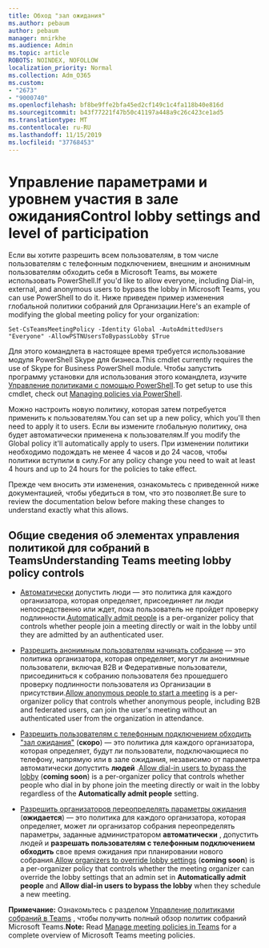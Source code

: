```yaml
---
title: Обход "зал ожидания"
ms.author: pebaum
author: pebaum
manager: mnirkhe
ms.audience: Admin
ms.topic: article
ROBOTS: NOINDEX, NOFOLLOW
localization_priority: Normal
ms.collection: Adm_O365
ms.custom:
- "2673"
- "9000740"
ms.openlocfilehash: bf8be9ffe2bfa45ed2cf149c1c4fa118b40e816d
ms.sourcegitcommit: b43f77221f47b50c41197a448a9c26c423ce1ad5
ms.translationtype: MT
ms.contentlocale: ru-RU
ms.lasthandoff: 11/15/2019
ms.locfileid: "37768453"
---
```

# <a name="control-lobby-settings-and-level-of-participation"></a><span data-ttu-id="1dfe4-102">Управление параметрами и уровнем участия в зале ожидания</span><span class="sxs-lookup"><span data-stu-id="1dfe4-102">Control lobby settings and level of participation</span></span>

<span data-ttu-id="1dfe4-103">Если вы хотите разрешить всем пользователям, в том числе пользователям с телефонным подключением, внешним и анонимным пользователям обходить себя в Microsoft Teams, вы можете использовать PowerShell.</span><span class="sxs-lookup"><span data-stu-id="1dfe4-103">If you'd like to allow everyone, including Dial-in, external, and anonymous users to bypass the lobby in Microsoft Teams, you can use PowerShell to do it.</span></span> <span data-ttu-id="1dfe4-104">Ниже приведен пример изменения глобальной политики собраний для Организации.</span><span class="sxs-lookup"><span data-stu-id="1dfe4-104">Here's an example of modifying the global meeting policy for your organization:</span></span>

`Set-CsTeamsMeetingPolicy -Identity Global -AutoAdmittedUsers "Everyone" -AllowPSTNUsersToBypassLobby $True`

<span data-ttu-id="1dfe4-105">Для этого командлета в настоящее время требуется использование модуля PowerShell Skype для бизнеса.</span><span class="sxs-lookup"><span data-stu-id="1dfe4-105">This cmdlet currently requires the use of Skype for Business PowerShell module.</span></span> <span data-ttu-id="1dfe4-106">Чтобы запустить программу установки для использования этого командлета, изучите [Управление политиками с помощью PowerShell](https://docs.microsoft.com/en-us/microsoftteams/teams-powershell-overview#managing-policies-via-powershell).</span><span class="sxs-lookup"><span data-stu-id="1dfe4-106">To get setup to use this cmdlet, check out [Managing policies via PowerShell](https://docs.microsoft.com/en-us/microsoftteams/teams-powershell-overview#managing-policies-via-powershell).</span></span>

<span data-ttu-id="1dfe4-107">Можно настроить новую политику, которая затем потребуется применить к пользователям.</span><span class="sxs-lookup"><span data-stu-id="1dfe4-107">You can set up a new policy, which you'll then need to apply it to users.</span></span> <span data-ttu-id="1dfe4-108">Если вы измените глобальную политику, она будет автоматически применена к пользователям.</span><span class="sxs-lookup"><span data-stu-id="1dfe4-108">If you modify the Global policy it'll automatically apply to users.</span></span> <span data-ttu-id="1dfe4-109">При изменении политики необходимо подождать не менее 4 часов и до 24 часов, чтобы политики вступили в силу.</span><span class="sxs-lookup"><span data-stu-id="1dfe4-109">For any policy change you need to wait at least 4 hours and up to 24 hours for the policies to take effect.</span></span>

<span data-ttu-id="1dfe4-110">Прежде чем вносить эти изменения, ознакомьтесь с приведенной ниже документацией, чтобы убедиться в том, что это позволяет.</span><span class="sxs-lookup"><span data-stu-id="1dfe4-110">Be sure to review the documentation below before making these changes to understand exactly what this allows.</span></span>

## <a name="understanding-teams-meeting-lobby-policy-controls"></a><span data-ttu-id="1dfe4-111">Общие сведения об элементах управления политикой для собраний в Teams</span><span class="sxs-lookup"><span data-stu-id="1dfe4-111">Understanding Teams meeting lobby policy controls</span></span>

- <span data-ttu-id="1dfe4-112">[Автоматически](https://docs.microsoft.com/microsoftteams/meeting-policies-in-teams#automatically-admit-people) допустить люди — это политика для каждого организатора, которая определяет, присоединяет ли люди непосредственно или ждет, пока пользователь не пройдет проверку подлинности.</span><span class="sxs-lookup"><span data-stu-id="1dfe4-112">[Automatically admit people](https://docs.microsoft.com/microsoftteams/meeting-policies-in-teams#automatically-admit-people) is a per-organizer policy that controls whether people join a meeting directly or wait in the lobby until they are admitted by an authenticated user.</span></span>

- <span data-ttu-id="1dfe4-113">[Разрешить анонимным пользователям начинать собрание](https://docs.microsoft.com/microsoftteams/meeting-policies-in-teams#allow-anonymous-people-to-start-a-meeting) — это политика организатора, которая определяет, могут ли анонимные пользователи, включая B2B и Федеративные пользователи, присоединиться к собранию пользователя без прошедшего проверку подлинности пользователя из Организации в присутствии.</span><span class="sxs-lookup"><span data-stu-id="1dfe4-113">[Allow anonymous people to start a meeting](https://docs.microsoft.com/microsoftteams/meeting-policies-in-teams#allow-anonymous-people-to-start-a-meeting) is a per-organizer policy that controls whether anonymous people, including B2B and federated users, can join the user's meeting without an authenticated user from the organization in attendance.</span></span>

- <span data-ttu-id="1dfe4-114">[Разрешить пользователям с телефонным подключением обходить "зал ожидания"](https://docs.microsoft.com/en-us/microsoftteams/meeting-policies-in-teams#allow-dial-in-users-to-bypass-the-lobby-coming-soon) (**скоро**) — это политика для каждого организатора, которая определяет, будут ли пользователи, подключающиеся по телефону, напрямую или в зале ожидания, независимо от параметра автоматически допустить **людей** .</span><span class="sxs-lookup"><span data-stu-id="1dfe4-114">[Allow dial-in users to bypass the lobby](https://docs.microsoft.com/en-us/microsoftteams/meeting-policies-in-teams#allow-dial-in-users-to-bypass-the-lobby-coming-soon) (**coming soon**) is a per-organizer policy that controls whether people who dial in by phone join the meeting directly or wait in the lobby regardless of the **Automatically admit people** setting.</span></span>

- <span data-ttu-id="1dfe4-115">[Разрешить организаторов переопределять параметры ожидания](https://docs.microsoft.com/microsoftteams/meeting-policies-in-teams#allow-organizers-to-override-lobby-settings-coming-soon) (**ожидается**) — это политика для каждого организатора, которая определяет, может ли организатор собрания переопределять параметры, заданные администратором **автоматически** , допустить людей и **разрешать пользователям с телефонным подключением обходить** свое время ожидания при планировании нового собрания.</span><span class="sxs-lookup"><span data-stu-id="1dfe4-115">[Allow organizers to override lobby settings](https://docs.microsoft.com/microsoftteams/meeting-policies-in-teams#allow-organizers-to-override-lobby-settings-coming-soon) (**coming soon**) is a per-organizer policy that controls whether the meeting organizer can override the lobby settings that an admin set in **Automatically admit people** and **Allow dial-in users to bypass the lobby** when they schedule a new meeting.</span></span>

<span data-ttu-id="1dfe4-116">**Примечание:** Ознакомьтесь с разделом [Управление политиками собраний в Teams](https://docs.microsoft.com/en-us/microsoftteams/meeting-policies-in-teams) , чтобы получить полный обзор политик собраний Microsoft Teams.</span><span class="sxs-lookup"><span data-stu-id="1dfe4-116">**Note:** Read [Manage meeting policies in Teams](https://docs.microsoft.com/en-us/microsoftteams/meeting-policies-in-teams) for a complete overview of Microsoft Teams meeting policies.</span></span>
